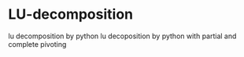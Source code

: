 # LU-decomposition
lu decomposition by python
lu decoposition by python with partial and complete pivoting
